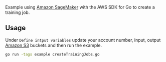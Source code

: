 Example using [Amazon SageMaker](https://aws.amazon.com/sagemaker/) with the
AWS SDK for Go to create a training job.

## Usage

Under `Define intput variables` update your account number, input, output
[Amazon S3](https://aws.amazon.com/s3/) buckets and then run the example.

```sh
go run -tags example createTrainingJobs.go
```


